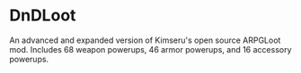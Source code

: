 # DnDLoot
An advanced and expanded version of Kimseru's open source ARPGLoot mod. Includes 68 weapon powerups, 46 armor powerups, and 16 accessory powerups.

